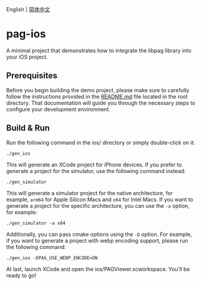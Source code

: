 English | [简体中文](./README.zh_CN.md)

# pag-ios

A minimal project that demonstrates how to integrate the libpag library into your iOS project.

## Prerequisites

Before you begin building the demo project, please make sure to carefully follow the instructions
provided in the [README.md](../README.md) file located in the root directory. That documentation
will guide you through the necessary steps to configure your development environment.

## Build & Run

Run the following command in the ios/ directory or simply double-click on it:

```
./gen_ios
```

This will generate an XCode project for iPhone devices. If you prefer to generate a project for the
simulator, use the following command instead:

```
./gen_simulator
```

This will generate a simulator project for the native architecture, for example, `arm64` for
Apple Silicon Macs and `x64` for Intel Macs. If you want to generate a project for the specific
architecture, you can use the `-a` option, for example:

```
./gen_simulator -a x64
```

Additionally, you can pass cmake options using the `-D` option. For example, if you want to generate
a project with webp encoding support, please run the following command:

```
./gen_ios -DPAG_USE_WEBP_ENCODE=ON
```

At last, launch XCode and open the ios/PAGViewer.xcworkspace. You'll be ready to go!
